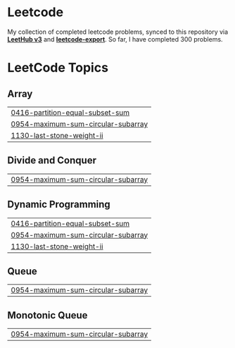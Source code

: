 # Leetcode

My collection of completed leetcode problems, synced to this repository via [**LeetHub v3**](https://github.com/raphaelheinz/LeetHub-3.0) and [**leetcode-export**](https://github.com/NeverMendel/leetcode-export). So far, I have completed 300 problems.

<!---LeetCode Topics Start-->
# LeetCode Topics
## Array
|  |
| ------- |
| [0416-partition-equal-subset-sum](https://github.com/BlueTot/leetcode/tree/master/0416-partition-equal-subset-sum) |
| [0954-maximum-sum-circular-subarray](https://github.com/BlueTot/leetcode/tree/master/0954-maximum-sum-circular-subarray) |
| [1130-last-stone-weight-ii](https://github.com/BlueTot/leetcode/tree/master/1130-last-stone-weight-ii) |
## Divide and Conquer
|  |
| ------- |
| [0954-maximum-sum-circular-subarray](https://github.com/BlueTot/leetcode/tree/master/0954-maximum-sum-circular-subarray) |
## Dynamic Programming
|  |
| ------- |
| [0416-partition-equal-subset-sum](https://github.com/BlueTot/leetcode/tree/master/0416-partition-equal-subset-sum) |
| [0954-maximum-sum-circular-subarray](https://github.com/BlueTot/leetcode/tree/master/0954-maximum-sum-circular-subarray) |
| [1130-last-stone-weight-ii](https://github.com/BlueTot/leetcode/tree/master/1130-last-stone-weight-ii) |
## Queue
|  |
| ------- |
| [0954-maximum-sum-circular-subarray](https://github.com/BlueTot/leetcode/tree/master/0954-maximum-sum-circular-subarray) |
## Monotonic Queue
|  |
| ------- |
| [0954-maximum-sum-circular-subarray](https://github.com/BlueTot/leetcode/tree/master/0954-maximum-sum-circular-subarray) |
<!---LeetCode Topics End-->